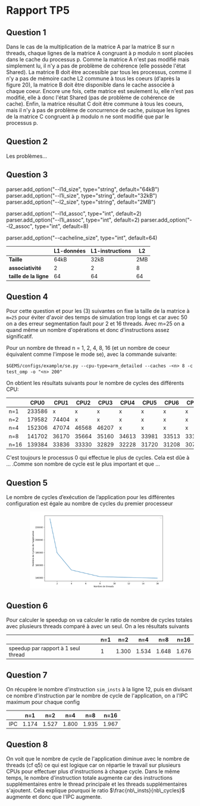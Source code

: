 # Rapport TP5

## Question 1

Dans le cas de la multiplication de la matrice A par la matrice B sur n threads, chaque lignes de la matrice A congruant
à p modulo n sont placées dans le cache du processus p. Comme la matrice A n'est pas modifié mais simplement lu, il n'y a pas de 
problème de cohérence (elle possède l'état Shared). La matrice B doit être accessible par tous les processus, comme il n'y a pas de mémoire cache 
L2 commune à tous les coeurs (d'après la figure 20), la matrice B doit être disponible dans le cache associée
à chaque coeur. Encore une fois, cette matrice est seulement lu, elle n'est pas modifié, elle à donc l'état Shared (pas de problème 
de cohérence de cache). Enfin, la matrice résultat C doit être commune à tous les coeurs, mais il n'y à pas de problème de concurrence de cache, 
puisque les lignes de la matrice C congruent à p modulo n ne sont modifié que par le processus p. 

## Question 2

Les problèmes...

## Question 3

parser.add_option("--l1d_size", type="string", default="64kB")
parser.add_option("--l1i_size", type="string", default="32kB")
parser.add_option("--l2_size", type="string", default="2MB")

parser.add_option("--l1d_assoc", type="int", default=2)
parser.add_option("--l1i_assoc", type="int", default=2)
parser.add_option("--l2_assoc", type="int", default=8)

parser.add_option("--cacheline_size", type="int", default=64)

|                        | **L1-données** | **L1-instructions** | **L2**  |
|------------------------|----------------|---------------------|---------|
| **Taille**             | 64kB           | 32kB                | 2MB     |
| **associativité**      | 2              | 2                   | 8       |
| **taille de la ligne** | 64             | 64                  | 64      |


## Question 4

Pour cette question et pour les (3) suivantes on fixe la taille de la matrice à `m=25` pour éviter d'avoir des temps de simulation trop longs et car avec 50 on a des erreur segmentation fault pour 2 et 16 threads. Avec m=25 on a quand même un nombre d'opérations et donc d'instructions assez significatif.

Pour un nombre de thread n = 1, 2, 4, 8, 16 (et un nombre de coeur équivalent comme l'impose le mode se), avec la commande suivante:
```
$GEM5/configs/example/se.py --cpu-type=arm_detailed --caches -<n> 8 -c test_omp -o "<n> 200"
```
On obtient les résultats suivants pour le nombre de cycles des différents CPU:

|     	| CPU0   	| CPU1   	| CPU2   	| CPU3   	| CPU4   	| CPU5   	| CPU6   	| CPU7   	| CPU8 	| CPU9 	| CPU10 	| CPU11 	| CPU12 	| CPU13 	| CPU14 	| CPU15 	|
|-----	|--------	|--------	|--------	|--------	|--------	|--------	|--------	|--------	|------	|------	|-------	|-------	|-------	|-------	|-------	|-------	|
| n=1 | 233586 | x | x | x | x | x | x | x | x | x | x | x | x | x | x | x |
| n=2 | 179582 | 74404 | x | x | x | x | x | x | x | x | x | x | x | x | x | x |
| n=4 | 152306 | 47074 | 46568 | 46207 | x | x | x | x | x | x | x | x | x | x | x | x |
| n=8 | 141702 | 36170 | 35664 | 35160 | 34613 | 33981 | 33513 | 33158 | x | x | x | x | x | x | x | x |
| n=16 | 139384 | 33836 | 33330 | 32829 | 32228 | 31720 | 31208 | 30736 | 29596 | 29025 | 28324 | 27372 | 26628 | 26077 | 25143 | 24714 |


C'est toujours le processus 0 qui effectue le plus de cycles. Cela est dûe à ... .Comme son nombre de cycle est le plus important et que ...

## Question 5
Le nombre de cycles d’exécution de l’application pour les différentes configuration est égale au nombre de cycles du premier processeur



<div style="text-align:center;">
  <img src="./partie3/nbCycles.png" alt="Description of the image" style="width:75%;" />
</div>


## Question 6

Pour calculer le speedup on va calculer le ratio de nombre de cycles totales avec plusieurs threads comparé à avec un seul. On a les résultats suivants

|         	| n=1 	| n=2   	| n=4   	| n=8   	| n=16  	|
|----------	|-----	|-------	|-------	|-------	|-------	|
| speedup par rapport à 1 seul thread 	| 1   	| 1.300 	| 1.534 	| 1.648 	| 1.676 	|


## Question 7

On récupère le nombre d'instruction `sim_insts` à la ligne 12, puis en divisant ce nombre d'instruction par le nombre de cycle de l'application, on a l'IPC maximum pour chaque config

|         	| n=1 	| n=2   	| n=4   	| n=8   	| n=16  	|
|----------	|-----	|-------	|-------	|-------	|-------	|
| IPC    	| 1.174 | 1.527 	| 1.800 	| 1.935 	| 1.967 	|


## Question 8
On voit que le nombre de cycle de l'application diminue avec le nombre de threads (cf q5) ce qui est logique car on répartie le travail sur plusieurs CPUs pour effectuer plus d'instructions à chaque cycle. Dans le même temps, le nombre d'instruction totale augmente car des instructions supplémentaires entre le thread principale et les threads supplémentaires s'ajoutent. Cela explique pourquoi le ratio $\frac{nb\_insts}{nb\_cycles}$ augmente et donc que l'IPC augmente.

